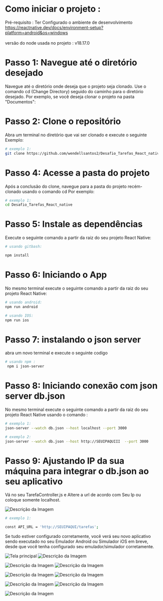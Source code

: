 # Como iniciar o projeto :
Pré-requisito : Ter Configurado o ambiente de desenvolvimento https://reactnative.dev/docs/environment-setup?platform=android&os=windows
</br>
</br>
versão do node usada no projeto : v18.17.0
# Passo 1: Navegue até o diretório desejado

Navegue até o diretório onde deseja que o projeto seja clonado. Use o comando cd (Change Directory) seguido do caminho para o diretório desejado. Por exemplo, se você deseja clonar o projeto na pasta "Documentos":

# Passo 2: Clone o repositório
 
Abra um terminal no diretório que vai ser clonado e execute o seguinte Exemplo:
```bash
# exemplo 1:
git clone https://github.com/wendellsantos2/Desafio_Tarefas_React_native.git
```
# Passo 4: Acesse a pasta do projeto
Após a conclusão do clone, navegue para a pasta do projeto recém-clonado usando o comando cd Por exemplo:
```bash
# exemplo 1:
cd Desafio_Tarefas_React_native
```
# Passo 5: Instale as dependências
Execute o seguinte comando a partir da raiz do seu projeto React Native:

```bash 
# usando gitbash:

npm install 
```
# Passo 6: Iniciando o App
No mesmo terminal execute o seguinte comando a partir da raiz do seu projeto React Native:

```bash
# usando android:
npm run android

# usando IOS:
npm run ios
 ```

# Passo 7: instalando o json server
abra um novo terminal e execute o seguinte codigo
```bash
# usando npm :
 npm i json-server
 ```
# Passo 8: Iniciando conexão com json server db.json

No mesmo terminal execute o seguinte comando a partir da raiz do seu projeto React Native usando o comando :

```bash
# exemplo 1:
json-server --watch db.json --host localhost --port 3000

# exemplo 2:
json-server --watch db.json --host http://SEUIPAQUIII  --port 3000
 ```


 # Passo 9: Ajustando IP da sua máquina para integrar o db.json ao seu aplicativo 


Vá no seu TarefaController.js e Altere a url de acordo com Seu Ip ou coloque somente localhost.

  ![Descrição da Imagem](imagens_projeto/10.png)


  ```bash
# exemplo 1:
 
const API_URL = 'http://SEUIPAQUI/tarefas';
 ```

Se tudo estiver configurado corretamente, você verá seu novo aplicativo sendo executado no seu Emulador Android ou Simulador iOS em breve, desde que você tenha configurado seu emulador/simulador corretamente.


![Tela principal](imagens_projeto/1.png)
![Descrição da Imagem](imagens_projeto/2.png)

 
![Descrição da Imagem](imagens_projeto/3.png)
![Descrição da Imagem](imagens_projeto/4.png)
 
 

![Descrição da Imagem](imagens_projeto/5.png)
![Descrição da Imagem](imagens_projeto/6.png)

![Descrição da Imagem](imagens_projeto/7.png)
![Descrição da Imagem](imagens_projeto/8.png)

![Descrição da Imagem](imagens_projeto/9.png)

